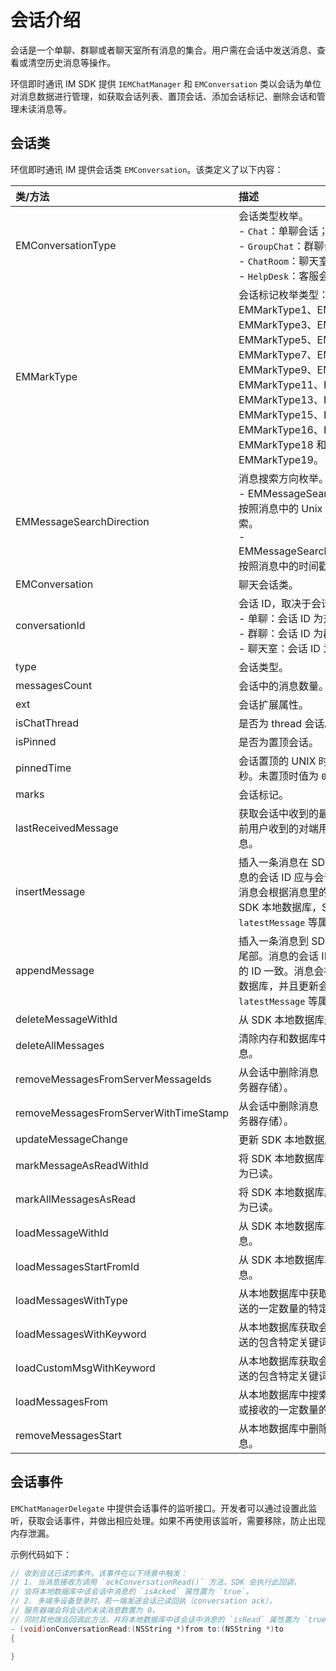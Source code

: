 # 会话介绍

<Toc />

会话是一个单聊、群聊或者聊天室所有消息的集合。用户需在会话中发送消息、查看或清空历史消息等操作。

环信即时通讯 IM SDK 提供 `IEMChatManager` 和 `EMConversation` 类以会话为单位对消息数据进行管理，如获取会话列表、置顶会话、添加会话标记、删除会话和管理未读消息等。

## 会话类

环信即时通讯 IM 提供会话类 `EMConversation`。该类定义了以下内容：

| 类/方法  | 描述         |
| :--------- | :------- | 
| EMConversationType | 会话类型枚举。<br/> - `Chat`：单聊会话；<br/> - `GroupChat`：群聊会话；<br/> - `ChatRoom`：聊天室会话。 <br/> - `HelpDesk`：客服会话。    |  
| EMMarkType  | 会话标记枚举类型：EMMarkType0、EMMarkType1、EMMarkType2、EMMarkType3、EMMarkType4、EMMarkType5、EMMarkType6、EMMarkType7、EMMarkType8、EMMarkType9、EMMarkType10、EMMarkType11、EMMarkType12、EMMarkType13、EMMarkType14、EMMarkType15、EMMarkType16、EMMarkType16、EMMarkType17、EMMarkType18 和 EMMarkType19。     |  
| EMMessageSearchDirection  | 消息搜索方向枚举。<br/> - EMMessageSearchDirectionUp：按照消息中的 Unix 时间戳的逆序搜索。<br/> - EMMessageSearchDirectionDown：按照消息中的时间戳的正序搜索。      |   
| EMConversation    | 聊天会话类。     |
| conversationId   | 会话 ID，取决于会话类型。<br/> - 单聊：会话 ID 为对方的用户 ID；<br/> - 群聊：会话 ID 为群组 ID；<br/> - 聊天室：会话 ID 为聊天室的 ID。     |
| type    | 会话类型。     |
| messagesCount    | 会话中的消息数量。     |
| ext    | 会话扩展属性。     |
| isChatThread    | 是否为 thread 会话。     |
| isPinned    | 是否为置顶会话。       |
| pinnedTime    | 会话置顶的 UNIX 时间戳，单位为毫秒。未置顶时值为 `0`。    |
| marks    | 会话标记。     |
| lastReceivedMessage    | 获取会话中收到的最新一条消息，即当前用户收到的对端用户发送的最新消息。     |
| insertMessage    | 插入一条消息在 SDK 本地数据库。消息的会话 ID 应与会话的 ID 保持一致。消息会根据消息里的时间戳被插入 SDK 本地数据库，SDK 会更新会话的 `latestMessage` 等属性。    |
| appendMessage   | 插入一条消息到 SDK 本地数据库会话尾部。消息的会话 ID 应该和目标会话的 ID 一致。消息会被插入 SDK 本地数据库，并且更新会话的 `latestMessage` 等属性。     |
| deleteMessageWithId    | 从 SDK 本地数据库删除一条消息。     |
| deleteAllMessages    | 清除内存和数据库中指定会话中的消息。     |
| removeMessagesFromServerMessageIds    | 从会话中删除消息（包括本地存储和服务器存储）。     |
| removeMessagesFromServerWithTimeStamp    | 从会话中删除消息（包括本地存储和服务器存储）。     |
| updateMessageChange    | 更新 SDK 本地数据库的消息。      |
| markMessageAsReadWithId    | 将 SDK 本地数据库中的指定消息设置为已读。     |
| markAllMessagesAsRead    | 将 SDK 本地数据库所有未读消息设置为已读。    |
| loadMessageWithId    | 从 SDK 本地数据库获取指定 ID 的消息。     |
| loadMessagesStartFromId    | 从 SDK 本地数据库获取指定数量的消息。     |
| loadMessagesWithType    | 从本地数据库中获取会话中指定用户发送的一定数量的特定类型的消息。     |
| loadMessagesWithKeyword    | 从本地数据库获取会话中的指定用户发送的包含特定关键词的消息。      |
| loadCustomMsgWithKeyword    | 从本地数据库获取会话中的指定用户发送的包含特定关键词的自定义消息。     |
| loadMessagesFrom    | 从本地数据库中搜索指定时间段内发送或接收的一定数量的消息。     |
| removeMessagesStart    | 从本地数据库中删除指定时间段内的消息。     |

## 会话事件

`EMChatManagerDelegate` 中提供会话事件的监听接口。开发者可以通过设置此监听，获取会话事件，并做出相应处理。如果不再使用该监听，需要移除，防止出现内存泄漏。

示例代码如下：

```Objective-C
// 收到会话已读的事件。该事件在以下场景中触发：
// 1. 当消息接收方调用 `ackConversationRead()` 方法，SDK 会执行此回调，
// 会将本地数据库中该会话中消息的 `isAcked` 属性置为 `true`。
// 2. 多端多设备登录时，若一端发送会话已读回执（conversation ack），
// 服务器端会将会话的未读消息数置为 0，
// 同时其他端会回调此方法，并将本地数据库中该会话中消息的 `isRead` 属性置为 `true`。
- (void)onConversationRead:(NSString *)from to:(NSString *)to
{
    
}
```






